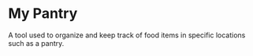 # My Pantry
 A tool used to organize and keep track of food items in specific locations such as a pantry.
